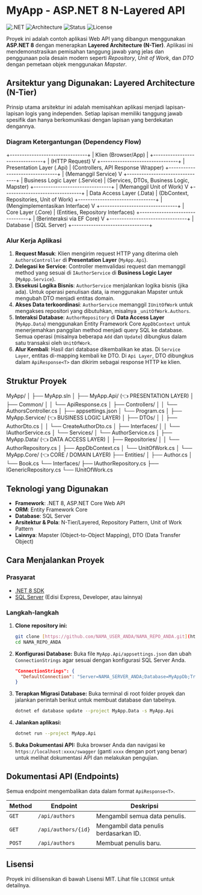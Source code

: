 ﻿# MyApp - ASP.NET 8 N-Layered API

![.NET](https://img.shields.io/badge/.NET-8.0-blueviolet)
![Architecture](https://img.shields.io/badge/Architecture-N--Layered-informational)
![Status](https://img.shields.io/badge/Status-Example-green)
![License](https://img.shields.io/badge/License-MIT-blue)

Proyek ini adalah contoh aplikasi Web API yang dibangun menggunakan **ASP.NET 8** dengan menerapkan **Layered Architecture (N-Tier)**. Aplikasi ini mendemonstrasikan pemisahan tanggung jawab yang jelas dan penggunaan pola desain modern seperti *Repository*, *Unit of Work*, dan *DTO* dengan pemetaan objek menggunakan *Mapster*.

## Arsitektur yang Digunakan: Layered Architecture (N-Tier)

Prinsip utama arsitektur ini adalah memisahkan aplikasi menjadi lapisan-lapisan logis yang independen. Setiap lapisan memiliki tanggung jawab spesifik dan hanya berkomunikasi dengan lapisan yang berdekatan dengannya.

### Diagram Ketergantungan (Dependency Flow)

+--------------------------------+
|       Klien (Browser/App)      |
+--------------------------------+
| (HTTP Request)
V
+--------------------------------+
|    Presentation Layer (.Api)   |  (Controllers, API Response Wrapper)
+--------------------------------+
| (Memanggil Service)
V
+--------------------------------+
|  Business Logic Layer (.Service) |  (Services, DTOs, Business Logic, Mapster)
+--------------------------------+
| (Memanggil Unit of Work)
V
+--------------------------------+
|    Data Access Layer (.Data)   |  (DbContext, Repositories, Unit of Work)
+--------------------------------+
| (Mengimplementasikan Interface)
V
+--------------------------------+
|         Core Layer (.Core)     |  (Entities, Repository Interfaces)
+--------------------------------+
| (Berinteraksi via EF Core)
V
+--------------------------------+
|           Database             |  (SQL Server)
+--------------------------------+

### Alur Kerja Aplikasi
1.  **Request Masuk**: Klien mengirim request HTTP yang diterima oleh `AuthorsController` di **Presentation Layer** (`MyApp.Api`).
2.  **Delegasi ke Service**: Controller memvalidasi request dan memanggil method yang sesuai di `IAuthorService` di **Business Logic Layer** (`MyApp.Service`).
3.  **Eksekusi Logika Bisnis**: `AuthorService` menjalankan logika bisnis (jika ada). Untuk operasi penulisan data, ia menggunakan Mapster untuk mengubah DTO menjadi entitas domain.
4.  **Akses Data terkoordinasi**: `AuthorService` memanggil `IUnitOfWork` untuk mengakses repositori yang dibutuhkan, misalnya `_unitOfWork.Authors`.
5.  **Interaksi Database**: `AuthorRepository` di **Data Access Layer** (`MyApp.Data`) menggunakan Entity Framework Core `AppDbContext` untuk menerjemahkan panggilan method menjadi query SQL ke database. Semua operasi (misalnya beberapa `Add` dan `Update`) dibungkus dalam satu transaksi oleh `UnitOfWork`.
6.  **Alur Kembali**: Hasil dari database dikembalikan ke atas. Di `Service Layer`, entitas di-mapping kembali ke DTO. Di `Api Layer`, DTO dibungkus dalam `ApiResponse<T>` dan dikirim sebagai response HTTP ke klien.

## Struktur Proyek
MyApp/
│
├── MyApp.sln
│
├── MyApp.Api/                (👈 PRESENTATION LAYER)
│   ├── Common/
│   │   └── ApiResponse.cs
│   ├── Controllers/
│   │   └── AuthorsController.cs
│   ├── appsettings.json
│   └── Program.cs
│
├── MyApp.Service/            (👈 BUSINESS LOGIC LAYER)
│   ├── DTOs/
│   │   ├── AuthorDto.cs
│   │   └── CreateAuthorDto.cs
│   ├── Interfaces/
│   │   └── IAuthorService.cs
│   └── Services/
│       └── AuthorService.cs
│
├── MyApp.Data/               (👈 DATA ACCESS LAYER)
│   ├── Repositories/
│   │   └── AuthorRepository.cs
│   ├── AppDbContext.cs
│   └── UnitOfWork.cs
│
└── MyApp.Core/               (👈 CORE / DOMAIN LAYER)
├── Entities/
│   ├── Author.cs
│   └── Book.cs
└── Interfaces/
├── IAuthorRepository.cs
├── IGenericRepository.cs
└── IUnitOfWork.cs


## Teknologi yang Digunakan
- **Framework**: .NET 8, ASP.NET Core Web API
- **ORM**: Entity Framework Core
- **Database**: SQL Server
- **Arsitektur & Pola**: N-Tier/Layered, Repository Pattern, Unit of Work Pattern
- **Lainnya**: Mapster (Object-to-Object Mapping), DTO (Data Transfer Object)

## Cara Menjalankan Proyek

### Prasyarat
- [.NET 8 SDK](https://dotnet.microsoft.com/download/dotnet/8.0)
- [SQL Server](https://www.microsoft.com/en-us/sql-server/sql-server-downloads) (Edisi Express, Developer, atau lainnya)

### Langkah-langkah
1.  **Clone repository ini:**
    ```bash
    git clone [https://github.com/NAMA_USER_ANDA/NAMA_REPO_ANDA.git](https://github.com/NAMA_USER_ANDA/NAMA_REPO_ANDA.git)
    cd NAMA_REPO_ANDA
    ```
2.  **Konfigurasi Database:**
    Buka file `MyApp.Api/appsettings.json` dan ubah `ConnectionStrings` agar sesuai dengan konfigurasi SQL Server Anda.
    ```json
    "ConnectionStrings": {
      "DefaultConnection": "Server=NAMA_SERVER_ANDA;Database=MyAppDb;Trusted_Connection=True;TrustServerCertificate=True;"
    }
    ```

3.  **Terapkan Migrasi Database:**
    Buka terminal di root folder proyek dan jalankan perintah berikut untuk membuat database dan tabelnya.
    ```bash
    dotnet ef database update --project MyApp.Data -s MyApp.Api
    ```

4.  **Jalankan aplikasi:**
    ```bash
    dotnet run --project MyApp.Api
    ```
5.  **Buka Dokumentasi API:**
    Buka browser Anda dan navigasi ke `https://localhost:xxxx/swagger` (ganti `xxxx` dengan port yang benar) untuk melihat dokumentasi API dan melakukan pengujian.

## Dokumentasi API (Endpoints)

Semua endpoint mengembalikan data dalam format `ApiResponse<T>`.

| Method | Endpoint             | Deskripsi                               |
|--------|----------------------|-----------------------------------------|
| `GET`  | `/api/authors`       | Mengambil semua data penulis.           |
| `GET`  | `/api/authors/{id}`  | Mengambil data penulis berdasarkan ID.  |
| `POST` | `/api/authors`       | Membuat penulis baru.                   |

## Lisensi
Proyek ini dilisensikan di bawah Lisensi MIT. Lihat file `LICENSE` untuk detailnya.